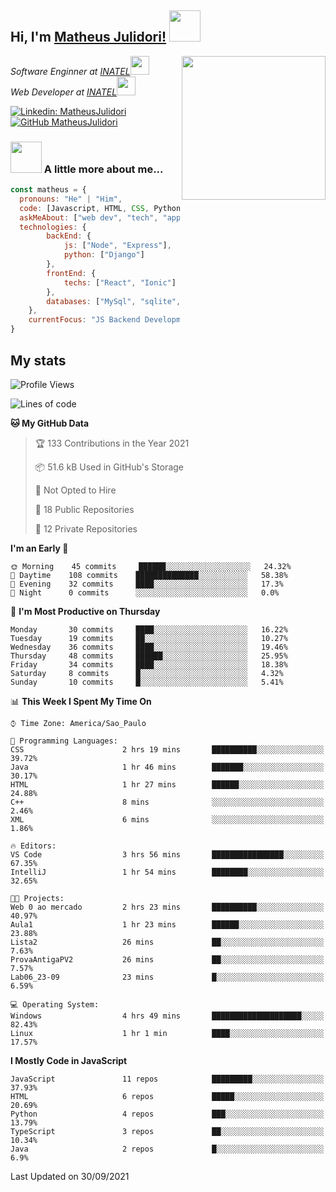 <h2> Hi, I'm <a href="https://matheusjulidori.github.io" target="_blank">Matheus Julidori!</a> <img src="https://media.giphy.com/media/12oufCB0MyZ1Go/giphy.gif" width="50"></h2>
<img align='right' src="https://media.giphy.com/media/M9gbBd9nbDrOTu1Mqx/giphy.gif" width="230">
<p><em>Software Enginner at <a href="http://www.inatel.br" target="_blank">INATEL</a><img src="https://media.giphy.com/media/fYSnHlufseco8Fh93Z/giphy.gif" width="30"></br>
  Web Developer at <a href="http://www.inatel.br" target="_blank">INATEL</a><img src="https://media.giphy.com/media/WUlplcMpOCEmTGBtBW/giphy.gif" width="30"> 
</em></p>

[![Linkedin: MatheusJulidori](https://img.shields.io/badge/-MatheusJulidori-blue?style=flat-square&logo=Linkedin&logoColor=white&link=https://www.linkedin.com/in/MatheusJulidori/)](https://www.linkedin.com/in/MatheusJulidori/)
[![GitHub MatheusJulidori](https://img.shields.io/github/followers/matheusjulidori?label=follow&style=social)](https://github.com/MatheusJulidori)


### <img src="https://media.giphy.com/media/VgCDAzcKvsR6OM0uWg/giphy.gif" width="50"> A little more about me...  

```javascript
const matheus = {
  pronouns: "He" | "Him",
  code: [Javascript, HTML, CSS, Python, Java, C++, C],
  askMeAbout: ["web dev", "tech", "app dev", "games"],
  technologies: {
        backEnd: {
            js: ["Node", "Express"],
            python: ["Django"]
        },
        frontEnd: {
            techs: ["React", "Ionic"]
        },
        databases: ["MySql", "sqlite","PostgreSQL"],
    },
    currentFocus: "JS Backend Development",
}
```
<h2>My stats</h2>

<!--START_SECTION:waka-->
![Profile Views](http://img.shields.io/badge/Profile%20Views-11-blue)

![Lines of code](https://img.shields.io/badge/From%20Hello%20World%20I%27ve%20Written-495780%20lines%20of%20code-blue)

**🐱 My GitHub Data** 

> 🏆 133 Contributions in the Year 2021
 > 
> 📦 51.6 kB Used in GitHub's Storage 
 > 
> 🚫 Not Opted to Hire
 > 
> 📜 18 Public Repositories 
 > 
> 🔑 12 Private Repositories  
 > 
**I'm an Early 🐤** 

```text
🌞 Morning    45 commits     ██████░░░░░░░░░░░░░░░░░░░   24.32% 
🌆 Daytime    108 commits    ██████████████░░░░░░░░░░░   58.38% 
🌃 Evening    32 commits     ████░░░░░░░░░░░░░░░░░░░░░   17.3% 
🌙 Night      0 commits      ░░░░░░░░░░░░░░░░░░░░░░░░░   0.0%

```
📅 **I'm Most Productive on Thursday** 

```text
Monday       30 commits     ████░░░░░░░░░░░░░░░░░░░░░   16.22% 
Tuesday      19 commits     ██░░░░░░░░░░░░░░░░░░░░░░░   10.27% 
Wednesday    36 commits     ████░░░░░░░░░░░░░░░░░░░░░   19.46% 
Thursday     48 commits     ██████░░░░░░░░░░░░░░░░░░░   25.95% 
Friday       34 commits     ████░░░░░░░░░░░░░░░░░░░░░   18.38% 
Saturday     8 commits      █░░░░░░░░░░░░░░░░░░░░░░░░   4.32% 
Sunday       10 commits     █░░░░░░░░░░░░░░░░░░░░░░░░   5.41%

```


📊 **This Week I Spent My Time On** 

```text
⌚︎ Time Zone: America/Sao_Paulo

💬 Programming Languages: 
CSS                      2 hrs 19 mins       ██████████░░░░░░░░░░░░░░░   39.72% 
Java                     1 hr 46 mins        ███████░░░░░░░░░░░░░░░░░░   30.17% 
HTML                     1 hr 27 mins        ██████░░░░░░░░░░░░░░░░░░░   24.88% 
C++                      8 mins              ░░░░░░░░░░░░░░░░░░░░░░░░░   2.46% 
XML                      6 mins              ░░░░░░░░░░░░░░░░░░░░░░░░░   1.86%

🔥 Editors: 
VS Code                  3 hrs 56 mins       ████████████████░░░░░░░░░   67.35% 
IntelliJ                 1 hr 54 mins        ████████░░░░░░░░░░░░░░░░░   32.65%

🐱‍💻 Projects: 
Web 0 ao mercado         2 hrs 23 mins       ██████████░░░░░░░░░░░░░░░   40.97% 
Aula1                    1 hr 23 mins        ██████░░░░░░░░░░░░░░░░░░░   23.88% 
Lista2                   26 mins             ██░░░░░░░░░░░░░░░░░░░░░░░   7.63% 
ProvaAntigaPV2           26 mins             ██░░░░░░░░░░░░░░░░░░░░░░░   7.57% 
Lab06_23-09              23 mins             █░░░░░░░░░░░░░░░░░░░░░░░░   6.59%

💻 Operating System: 
Windows                  4 hrs 49 mins       ████████████████████░░░░░   82.43% 
Linux                    1 hr 1 min          ████░░░░░░░░░░░░░░░░░░░░░   17.57%

```

**I Mostly Code in JavaScript** 

```text
JavaScript               11 repos            █████████░░░░░░░░░░░░░░░░   37.93% 
HTML                     6 repos             █████░░░░░░░░░░░░░░░░░░░░   20.69% 
Python                   4 repos             ███░░░░░░░░░░░░░░░░░░░░░░   13.79% 
TypeScript               3 repos             ██░░░░░░░░░░░░░░░░░░░░░░░   10.34% 
Java                     2 repos             █░░░░░░░░░░░░░░░░░░░░░░░░   6.9%

```



 Last Updated on 30/09/2021
<!--END_SECTION:waka-->
